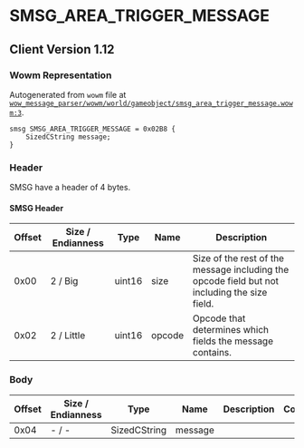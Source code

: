 # SMSG_AREA_TRIGGER_MESSAGE

## Client Version 1.12

### Wowm Representation

Autogenerated from `wowm` file at [`wow_message_parser/wowm/world/gameobject/smsg_area_trigger_message.wowm:3`](https://github.com/gtker/wow_messages/tree/main/wow_message_parser/wowm/world/gameobject/smsg_area_trigger_message.wowm#L3).
```rust,ignore
smsg SMSG_AREA_TRIGGER_MESSAGE = 0x02B8 {
    SizedCString message;
}
```
### Header

SMSG have a header of 4 bytes.

#### SMSG Header

| Offset | Size / Endianness | Type   | Name   | Description |
| ------ | ----------------- | ------ | ------ | ----------- |
| 0x00   | 2 / Big           | uint16 | size   | Size of the rest of the message including the opcode field but not including the size field.|
| 0x02   | 2 / Little        | uint16 | opcode | Opcode that determines which fields the message contains.|

### Body

| Offset | Size / Endianness | Type | Name | Description | Comment |
| ------ | ----------------- | ---- | ---- | ----------- | ------- |
| 0x04 | - / - | SizedCString | message |  |  |

